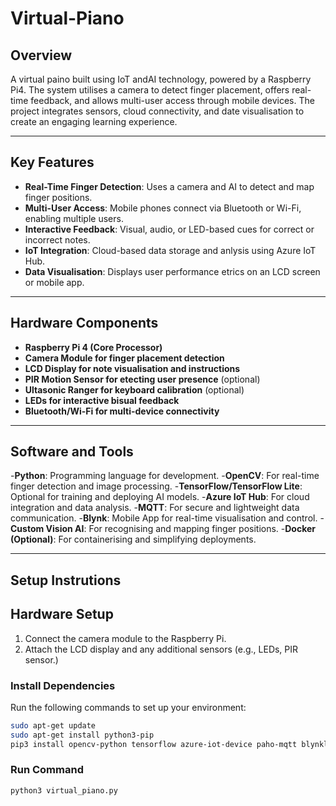 # Virtual-Piano

## Overview
A virtual paino built using IoT andAI technology, powered by a Raspberry Pi4. The system utilises a camera to detect finger placement, offers real-time feedback, and allows multi-user access through mobile devices. The project integrates sensors, cloud connectivity, and date visualisation to create an engaging learning experience.

---

## Key Features
- **Real-Time Finger Detection**: Uses a camera and AI to detect and map finger positions.
- **Multi-User Access**: Mobile phones connect via Bluetooth or Wi-Fi, enabling multiple users.
- **Interactive Feedback**: Visual, audio, or LED-based cues for correct or incorrect notes.
- **IoT Integration**: Cloud-based data storage and anlysis using Azure IoT Hub.
- **Data Visualisation**: Displays user performance etrics on an LCD screen or mobile app.

---

## Hardware Components
- **Raspberry Pi 4 (Core Processor)**
- **Camera Module for finger placement detection**
- **LCD Display for note visualisation and instructions**
- **PIR Motion Sensor for etecting user presence** (optional)
- **Ultasonic Ranger for keyboard calibration** (optional)
- **LEDs for interactive bisual feedback**
- **Bluetooth/Wi-Fi for multi-device connectivity**

---

## Software and Tools
-**Python**: Programming language for development.
-**OpenCV**: For real-time finger detection and image processing.
-**TensorFlow/TensorFlow Lite**: Optional for training and deploying AI models.
-**Azure IoT Hub**: For cloud integration and data analysis.
-**MQTT**: For secure and lightweight data communication.
-**Blynk**: Mobile App for real-time visualisation and control.
-**Custom Vision AI**: For recognising and mapping finger positions.
-**Docker (Optional)**: For containerising and simplifying deployments.

---

## Setup Instrutions

## Hardware Setup
1. Connect the camera module to the Raspberry Pi.
2. Attach the LCD display and any additional sensors (e.g., LEDs, PIR sensor.)

### Install Dependencies
Run the following commands to set up your environment:
```bash
sudo apt-get update
sudo apt-get install python3-pip
pip3 install opencv-python tensorflow azure-iot-device paho-mqtt blynklib
```
### Run Command
```bash
python3 virtual_piano.py
```

